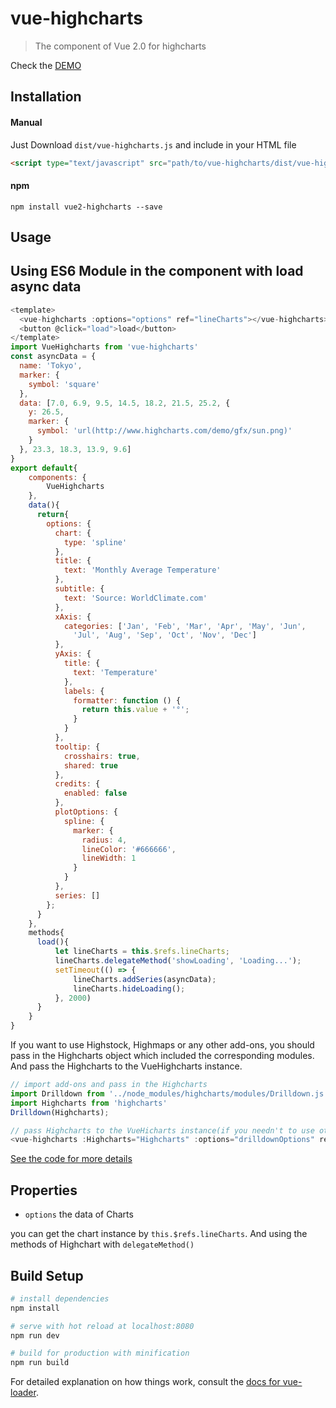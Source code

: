 # vue-highcharts

> The component of Vue 2.0 for highcharts

Check the [DEMO](http://www.iamsuperman.cn/vue-highcharts/demo/)

## Installation

#### Manual
Just Download `dist/vue-highcharts.js` and include in your HTML file
```html
<script type="text/javascript" src="path/to/vue-highcharts/dist/vue-highcharts.js"></script>
```
#### npm

```
npm install vue2-highcharts --save
```

## Usage

## Using ES6 Module in the component with load async data
```javascript
<template>
  <vue-highcharts :options="options" ref="lineCharts"></vue-highcharts>
  <button @click="load">load</button>
</template>
import VueHighcharts from 'vue-highcharts'
const asyncData = {
  name: 'Tokyo',
  marker: {
    symbol: 'square'
  },
  data: [7.0, 6.9, 9.5, 14.5, 18.2, 21.5, 25.2, {
    y: 26.5,
    marker: {
      symbol: 'url(http://www.highcharts.com/demo/gfx/sun.png)'
    }
  }, 23.3, 18.3, 13.9, 9.6]
}
export default{
    components: {
        VueHighcharts
    },
    data(){
      return{
        options: {
          chart: {
            type: 'spline'
          },
          title: {
            text: 'Monthly Average Temperature'
          },
          subtitle: {
            text: 'Source: WorldClimate.com'
          },
          xAxis: {
            categories: ['Jan', 'Feb', 'Mar', 'Apr', 'May', 'Jun',
              'Jul', 'Aug', 'Sep', 'Oct', 'Nov', 'Dec']
          },
          yAxis: {
            title: {
              text: 'Temperature'
            },
            labels: {
              formatter: function () {
                return this.value + '°';
              }
            }
          },
          tooltip: {
            crosshairs: true,
            shared: true
          },
          credits: {
            enabled: false
          },
          plotOptions: {
            spline: {
              marker: {
                radius: 4,
                lineColor: '#666666',
                lineWidth: 1
              }
            }
          },
          series: []
        };
      }
    },
    methods{
      load(){
          let lineCharts = this.$refs.lineCharts;
          lineCharts.delegateMethod('showLoading', 'Loading...');
          setTimeout(() => {
              lineCharts.addSeries(asyncData);
              lineCharts.hideLoading();
          }, 2000)
      }
    }
}
```
If you want to use Highstock, Highmaps or any other add-ons, you should pass in the Highcharts object which included the corresponding modules. And pass the Highcharts to the VueHighcharts instance.
```javascript
// import add-ons and pass in the Highcharts
import Drilldown from '../node_modules/highcharts/modules/Drilldown.js'
import Highcharts from 'highcharts'
Drilldown(Highcharts);

// pass Highcharts to the VueHicharts instance(if you needn't to use other feature modules, you don't have to pass it.)
<vue-highcharts :Highcharts="Highcharts" :options="drilldownOptions" ref="drilldownChart"></vue-highcharts>
```
[See the code for more details](https://github.com/superman66/vue-highcharts/blob/master/demo/App.vue#L35-L40)
## Properties
* `options` the data of Charts


you can get the chart instance by `this.$refs.lineCharts`.
And using the methods of Highchart with `delegateMethod()`


## Build Setup

``` bash
# install dependencies
npm install

# serve with hot reload at localhost:8080
npm run dev

# build for production with minification
npm run build
```

For detailed explanation on how things work, consult the [docs for vue-loader](http://vuejs.github.io/vue-loader).
